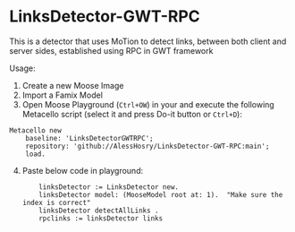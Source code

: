 # LinksDetector-GWT-RPC
This is a detector that uses MoTion to detect links, between both client and server sides, established using RPC in GWT framework

Usage:

1. Create a new Moose Image 
2. Import a Famix Model
3. Open Moose Playground (`Ctrl+OW`) in your and execute the following Metacello script (select it and press Do-it button or `Ctrl+D`):

```Smalltalk
Metacello new
    baseline: 'LinksDetectorGWTRPC';
    repository: 'github://AlessHosry/LinksDetector-GWT-RPC:main';
    load.
```  
4. Paste below code in playground:
	```Smalltalk
		linksDetector := LinksDetector new.
		linksDetector model: (MooseModel root at: 1).  "Make sure the index is correct"
	   	linksDetector detectAllLinks . 
		rpclinks := linksDetector links
	```
